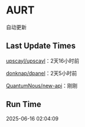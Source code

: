 # AURT

自动更新


## Last Update Times

[upscayl/upscayl](https://github.com/upscayl/upscayl)：2天16小时前

[donknap/dpanel](https://github.com/donknap/dpanel)：2天5小时前

[QuantumNous/new-api](https://github.com/QuantumNous/new-api)：刚刚


## Run Time
2025-06-16 02:04:09
